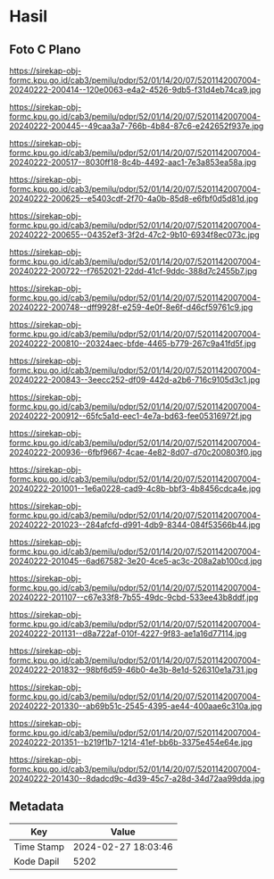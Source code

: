 # Hasil

## Foto C Plano

https://sirekap-obj-formc.kpu.go.id/cab3/pemilu/pdpr/52/01/14/20/07/5201142007004-20240222-200414--120e0063-e4a2-4526-9db5-f31d4eb74ca9.jpg

https://sirekap-obj-formc.kpu.go.id/cab3/pemilu/pdpr/52/01/14/20/07/5201142007004-20240222-200445--49caa3a7-766b-4b84-87c6-e242652f937e.jpg

https://sirekap-obj-formc.kpu.go.id/cab3/pemilu/pdpr/52/01/14/20/07/5201142007004-20240222-200517--8030ff18-8c4b-4492-aac1-7e3a853ea58a.jpg

https://sirekap-obj-formc.kpu.go.id/cab3/pemilu/pdpr/52/01/14/20/07/5201142007004-20240222-200625--e5403cdf-2f70-4a0b-85d8-e6fbf0d5d81d.jpg

https://sirekap-obj-formc.kpu.go.id/cab3/pemilu/pdpr/52/01/14/20/07/5201142007004-20240222-200655--04352ef3-3f2d-47c2-9b10-6934f8ec073c.jpg

https://sirekap-obj-formc.kpu.go.id/cab3/pemilu/pdpr/52/01/14/20/07/5201142007004-20240222-200722--f7652021-22dd-41cf-9ddc-388d7c2455b7.jpg

https://sirekap-obj-formc.kpu.go.id/cab3/pemilu/pdpr/52/01/14/20/07/5201142007004-20240222-200748--dff9928f-e259-4e0f-8e6f-d46cf59761c9.jpg

https://sirekap-obj-formc.kpu.go.id/cab3/pemilu/pdpr/52/01/14/20/07/5201142007004-20240222-200810--20324aec-bfde-4465-b779-267c9a41fd5f.jpg

https://sirekap-obj-formc.kpu.go.id/cab3/pemilu/pdpr/52/01/14/20/07/5201142007004-20240222-200843--3eecc252-df09-442d-a2b6-716c9105d3c1.jpg

https://sirekap-obj-formc.kpu.go.id/cab3/pemilu/pdpr/52/01/14/20/07/5201142007004-20240222-200912--65fc5a1d-eec1-4e7a-bd63-fee05316972f.jpg

https://sirekap-obj-formc.kpu.go.id/cab3/pemilu/pdpr/52/01/14/20/07/5201142007004-20240222-200936--6fbf9667-4cae-4e82-8d07-d70c200803f0.jpg

https://sirekap-obj-formc.kpu.go.id/cab3/pemilu/pdpr/52/01/14/20/07/5201142007004-20240222-201001--1e6a0228-cad9-4c8b-bbf3-4b8456cdca4e.jpg

https://sirekap-obj-formc.kpu.go.id/cab3/pemilu/pdpr/52/01/14/20/07/5201142007004-20240222-201023--284afcfd-d991-4db9-8344-084f53566b44.jpg

https://sirekap-obj-formc.kpu.go.id/cab3/pemilu/pdpr/52/01/14/20/07/5201142007004-20240222-201045--6ad67582-3e20-4ce5-ac3c-208a2ab100cd.jpg

https://sirekap-obj-formc.kpu.go.id/cab3/pemilu/pdpr/52/01/14/20/07/5201142007004-20240222-201107--c67e33f8-7b55-49dc-9cbd-533ee43b8ddf.jpg

https://sirekap-obj-formc.kpu.go.id/cab3/pemilu/pdpr/52/01/14/20/07/5201142007004-20240222-201131--d8a722af-010f-4227-9f83-ae1a16d77114.jpg

https://sirekap-obj-formc.kpu.go.id/cab3/pemilu/pdpr/52/01/14/20/07/5201142007004-20240222-201832--98bf6d59-46b0-4e3b-8e1d-526310e1a731.jpg

https://sirekap-obj-formc.kpu.go.id/cab3/pemilu/pdpr/52/01/14/20/07/5201142007004-20240222-201330--ab69b51c-2545-4395-ae44-400aae6c310a.jpg

https://sirekap-obj-formc.kpu.go.id/cab3/pemilu/pdpr/52/01/14/20/07/5201142007004-20240222-201351--b219f1b7-1214-41ef-bb6b-3375e454e64e.jpg

https://sirekap-obj-formc.kpu.go.id/cab3/pemilu/pdpr/52/01/14/20/07/5201142007004-20240222-201430--8dadcd9c-4d39-45c7-a28d-34d72aa99dda.jpg


## Metadata

| Key        | Value               |
| ---------- | ------------------- |
| Time Stamp | 2024-02-27 18:03:46 |
| Kode Dapil | 5202                |



